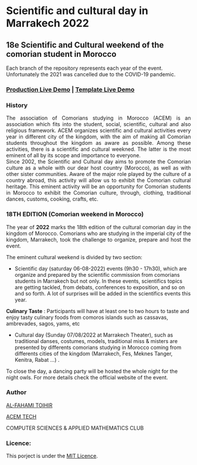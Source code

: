 # Scientific and cultural day in Marrakech 2022

## 18e Scientific and Cultural weekend of the comorian student in Morocco

Each branch of the repository represents each year of the event. Unfortunately the 2021 was cancelled due to the COVID-19 pandemic.

### [Production Live Demo](http://acemtech.org/wsc-marrakech-2022/) | [Template Live Demo](https://alfahami.github.io/jsc-fes-2020-template/)

### History

<p style="text-align: justify">The association of Comorians studying in Morocco (ACEM) is an association which fits into the student, social, scientific, cultural and also religious framework. ACEM organizes scientific and cultural activities every year in different city of the kingdom, with the aim of making all Comorian students throughout the kingdom as aware as possible. Among these activities, there is a scientific and cultural weekned. The latter is the most eminent of all by its scope and importance to everyone.<br>
Since 2002, the Scientific and Cultural day aims to promote the Comorian culture as a whole with our dear host country (Morocco), as well as with other sister communities. Aware of the major role played by the culture of a country abroad, this activity will allow us to exhibit the Comorian cultural heritage. This eminent activity will be an opportunity for Comorian students in Morocco to exhibit the Comorian culture, through, clothing, traditional dances, customs, cooking, crafts, etc.
</p>

### 18TH EDITION (Comorian weekend in Morocco)
<p style="text-align: justify">The year of <b>2022</b> marks the 18th edition of the cultural comorian day in the kingdom of Morocco. Comorians who are studying in the imperial city of the kingdom, Marrakech, took the challenge to organize, prepare and host the event. <br></p>

The eminent cultural weekend is divided by two section: 
  * Scientific day (saturday 06-08-2022) events (9h30 - 17h30), which are organize and prepared by the scientific commission from comorians students in Marrakech but not only.
In these events, scientifics topics are getting tackled, from debats, conferences to exposition, and so on and so forth. 
A lot of surprises will be added in the scientifics events this year.

**Culinary Taste** : Participants will have at least one to two hours to taste and enjoy tasty culinary foods from comoros islands such as cassavas, ambrevades, sagos, yams, etc
  * Cultural day (Sunday 07/08/2022 at Marrakech Theater), such as traditional danses, costumes, models, traditional miss & misters are presented by differents comorians studying in Morocco coming from differents cities of the kingdom (Marrakech, Fes, Meknes Tanger, Kenitra, Rabat ...) .
  
To close the day, a dancing party will be hosted the whole night for the night owls.
For more details check the official website of the event.

 ### Author
 [AL-FAHAMI TOIHIR](https://alfahami.github.io/ "Resume")

 [ACEM TECH](http://www.acemtech.org "Coming Soon")

 
 COMPUTER SCIENCES & APPLIED MATHEMATICS CLUB
 
 ### Licence: 
 This porject is under the [MIT Licence](https://opensource.org/licenses/MIT).
